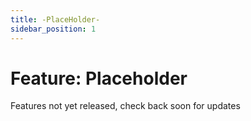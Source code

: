 ```yaml
---
title: -PlaceHolder-
sidebar_position: 1
---
```


# Feature: Placeholder

Features not yet released, check back soon for updates